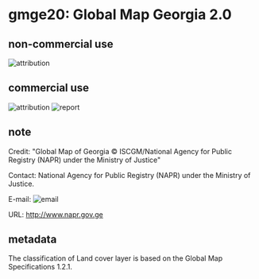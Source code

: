 # gmge20: Global Map Georgia 2.0
## non-commercial use
![attribution](https://globalmaps.github.io/globalmaps/attribution.png)
## commercial use
![attribution](https://globalmaps.github.io/globalmaps/attribution.png)  ![report](https://globalmaps.github.io/globalmaps/report.png)

## note
Credit: "Global Map of Georgia © ISCGM/National Agency for Public Registry (NAPR) under the Ministry of Justice"

Contact: National Agency for Public Registry (NAPR) under the Ministry of Justice. 

E-mail: ![email](https://www.iscgm.org/gmd/images/email/georgia.png)

URL: http://www.napr.gov.ge

## metadata
The classification of Land cover layer is based on the Global Map Specifications 1.2.1. 

